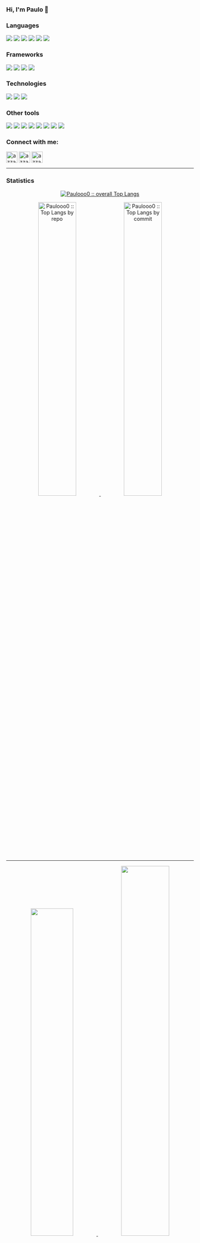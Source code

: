 

### Hi, I'm Paulo 👋
<!-- LANGUAGES -->
<h3> Languages </h3>
<span> 
  <img src="https://img.shields.io/badge/java-%23ED8B00.svg?style=for-the-badge&logo=openjdk&logoColor=white">
  <img src="https://img.shields.io/badge/Go-00ADD8?style=for-the-badge&logo=go&logoColor=white">
  <img src="https://img.shields.io/badge/Python-14354C?style=for-the-badge&logo=python&logoColor=white">
  <img src="https://img.shields.io/badge/JavaScript-F7DF1E?style=for-the-badge&logo=javascript&logoColor=black">
  <img src="https://img.shields.io/badge/HTML5-E34F26?style=for-the-badge&logo=html5&logoColor=white">
  <img src="https://img.shields.io/badge/CSS3-1572B6?style=for-the-badge&logo=css3&logoColor=white">
</span>
<!-- TODO: Frameworks, Technologies, Other tools. -->
<h3 align="left">Frameworks</h3>
<span>
  <img src="https://img.shields.io/badge/FastAPI-005571?style=for-the-badge&logo=fastapi">
  <img src="https://img.shields.io/badge/node.js-6DA55F?style=for-the-badge&logo=node.js&logoColor=white">
  <img src="https://img.shields.io/badge/pandas-%23150458.svg?style=for-the-badge&logo=pandas&logoColor=white">
  <img src="https://img.shields.io/badge/TensorFlow-%23FF6F00.svg?style=for-the-badge&logo=TensorFlow&logoColor=white">
</span>
<h3 align="left">Technologies</h3>
<span>
  <img src="https://img.shields.io/badge/docker-%230db7ed.svg?style=for-the-badge&logo=docker&logoColor=white">
  <img src="https://img.shields.io/badge/Linux-FCC624?style=for-the-badge&logo=linux&logoColor=black">
  <img src="https://img.shields.io/badge/PostgreSQL-316192?style=for-the-badge&logo=postgresql&logoColor=white">
</span>
<h3 align="left">Other tools</h3>
<span>
  <img src="https://img.shields.io/badge/Git-F05032?style=for-the-badge&logo=git&logoColor=white">
  <img src="https://img.shields.io/badge/Postman-FF6C37?style=for-the-badge&logo=Postman&logoColor=white">
  <img src="https://img.shields.io/badge/Markdown-000000?style=for-the-badge&logo=markdown&logoColor=white">
  <img src="https://img.shields.io/badge/json-5E5C5C?style=for-the-badge&logo=json&logoColor=white">
  <img src="https://img.shields.io/badge/jQuery-0769AD?style=for-the-badge&logo=jquery&logoColor=white">
  <img src="https://img.shields.io/badge/Visual_Studio_Code-0078D4?style=for-the-badge&logo=visual%20studio%20code&logoColor=white">
  <img src="https://img.shields.io/badge/-Stackoverflow-FE7A16?style=for-the-badge&logo=stack-overflow&logoColor=white">
  <img src="https://img.shields.io/badge/jupyter-%23FA0F00.svg?style=for-the-badge&logo=jupyter&logoColor=white">
</span>
<!-- CONTACT -->
<h3 align="left">Connect with me:</h3>
<p align="left">
  <a href="https://www.linkedin.com/in/paulo-h-nunes-b8278121a/" target="blank"><img align="center"
    src="https://img.shields.io/badge/linkedin-%231DA1F2.svg?style=for-the-badge&logo=linkedin&logoColor=white"
    alt="azzar" height="30"/></a>
  <a href="mailto:paulohenrique.n.s00@gmail.com" target="blank"><img align="center"
    src="https://img.shields.io/badge/gmail-EA4335.svg?style=for-the-badge&logo=gmail&logoColor=white"
    alt="azzar" height="30"/></a>
  <a href="https://wa.me/+5511959928345" target="blank"><img align="center"
    src="https://img.shields.io/badge/whatsapp-4B7F1.svg?style=for-the-badge&logo=whatsapp&logoColor=white"
    alt="azzar" height="30"/></a>
  <br>
</p>
<!-- STATS -->
<hr>
<h3 align="left">Statistics</h3>
  <p align="center">
    <a href="https://github.com/Paulooo0/">
      <img src="https://github-readme-stats.vercel.app/api/top-langs/?username=Paulooo0&langs_count=6&theme=gotham&layout=compact&count_private=true&show_icons=true&include_all_commits=true"
      alt="Paulooo0 :: overall Top Langs " /></a>
  </p>
  <p align="center">
      <a href="https://github.com/Paulooo0/">
        <img width="45%" src="https://github-profile-summary-cards.vercel.app/api/cards/repos-per-language?username=Paulooo0&theme=gotham&layout=compact&count_private=true&show_icons=true&include_all_commits=true"
        alt="Paulooo0 :: Top Langs by repo" />
        <img width="45%" src="https://github-profile-summary-cards.vercel.app/api/cards/most-commit-language?username=Paulooo0&theme=gotham&layout=compact&count_private=true&show_icons=true&include_all_commits=true"
        alt="Paulooo0 :: Top Langs by commit" />
       </a>
  </p>
<hr>
  <p align="center" >
    <a href="https://github.com/Paulooo0/">
    <img width="47.5%" src="https://github-readme-stats.vercel.app/api?username=Paulooo0&show_icons=true&theme=gotham&count_private=true&include_all_commits=true" />
    <img width="50.5%" src="https://github-readme-streak-stats.herokuapp.com/?user=Paulooo0&theme=gotham&count_private=true&show_icons=true&include_all_commits=true" />
    </a>
 </p>
<br>
